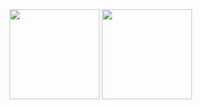 <div>
    <a href="https://github.com/Thiago099"> </a>
    <img height="160em" src="https://github-readme-stats.vercel.app/api?username=Thiago099&show_icons=true&theme=dark&include_all_commits=true&count_private=true">
    <img height="160em" src="https://github-readme-stats.vercel.app/api/top-langs/?username=Thiago099&layout=compact&langs_count=7&theme=dark">
</div>

